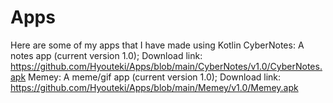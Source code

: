 # Apps

Here are some of my apps that I have made using Kotlin
CyberNotes: A notes app (current version 1.0); Download link: https://github.com/Hyouteki/Apps/blob/main/CyberNotes/v1.0/CyberNotes.apk
Memey: A meme/gif app (current version 1.0); Download link: https://github.com/Hyouteki/Apps/blob/main/Memey/v1.0/Memey.apk
